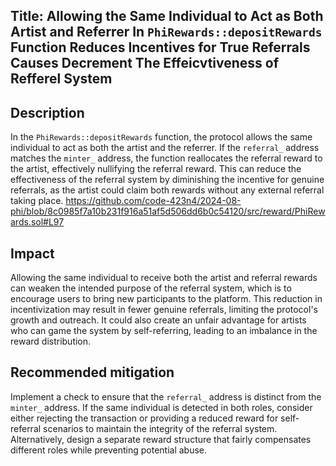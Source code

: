 ## Title: Allowing the Same Individual to Act as Both Artist and Referrer In `PhiRewards::depositRewards` Function Reduces Incentives for True Referrals Causes Decrement The Effeicvtiveness of Refferel System


## Description
In the `PhiRewards::depositRewards` function, the protocol allows the same individual to act as both the artist and the referrer. If the `referral_` address matches the `minter_` address, the function reallocates the referral reward to the artist, effectively nullifying the referral reward. This can reduce the effectiveness of the referral system by diminishing the incentive for genuine referrals, as the artist could claim both rewards without any external referral taking place.
https://github.com/code-423n4/2024-08-phi/blob/8c0985f7a10b231f916a51af5d506dd6b0c54120/src/reward/PhiRewards.sol#L97

## Impact
 Allowing the same individual to receive both the artist and referral rewards can weaken the intended purpose of the referral system, which is to encourage users to bring new participants to the platform. This reduction in incentivization may result in fewer genuine referrals, limiting the protocol's growth and outreach. It could also create an unfair advantage for artists who can game the system by self-referring, leading to an imbalance in the reward distribution.


## Recommended mitigation
 Implement a check to ensure that the `referral_` address is distinct from the `minter_` address. If the same individual is detected in both roles, consider either rejecting the transaction or providing a reduced reward for self-referral scenarios to maintain the integrity of the referral system. Alternatively, design a separate reward structure that fairly compensates different roles while preventing potential abuse.